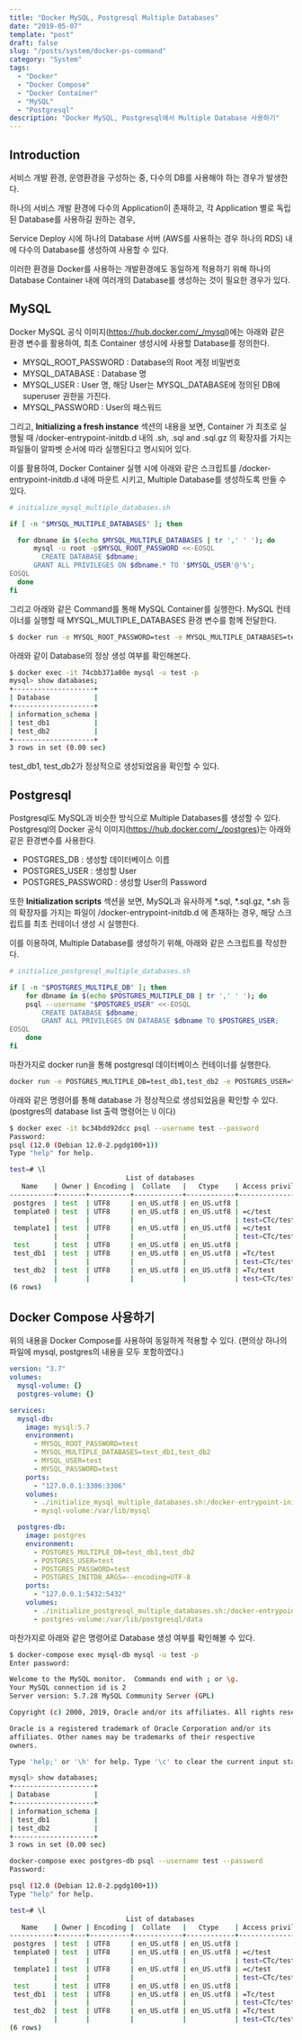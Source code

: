 ```yaml
---
title: "Docker MySQL, Postgresql Multiple Databases"
date: "2019-05-07"
template: "post"
draft: false
slug: "/posts/system/docker-ps-command"
category: "System"
tags:
  - "Docker"
  - "Docker Compose"
  - "Docker Container"
  - "MySQL"
  - "Postgresql"
description: "Docker MySQL, Postgresql에서 Multiple Database 사용하기"
---
```



## Introduction

서비스 개발 환경, 운영환경을 구성하는 중, 다수의 DB를 사용해야 하는 경우가 발생한다. 

하나의 서비스 개발 환경에 다수의 Application이 존재하고, 각 Application 별로 독립된 Database를 사용하길 원하는 경우,

Service Deploy 시에 하나의 Database 서버 (AWS를 사용하는 경우 하나의 RDS) 내에 다수의 Database를 생성하여 사용할 수 있다.

이러한 환경을 Docker를 사용하는 개발환경에도 동일하게 적용하기 위해 하나의 Database Container 내에 여러개의 Database를 생성하는 것이 필요한 경우가 있다.

## MySQL 

Docker MySQL 공식 이미지(<https://hub.docker.com/_/mysql>)에는 아래와 같은 환경 변수를 활용하여, 최초 Container 생성시에 사용할 Database를 정의한다. 

- MYSQL_ROOT_PASSWORD : Database의 Root 계정 비밀번호
- MYSQL_DATABASE : Database 명
- MYSQL_USER : User 명, 해당 User는 MYSQL_DATABASE에 정의된 DB에 superuser 권한을 가진다. 
- MYSQL_PASSWORD : User의 패스워드

그리고, **Initializing a fresh instance** 섹션의 내용을 보면, Container 가 최초로 실행될 때  /docker-entrypoint-initdb.d 내의 .sh, .sql and .sql.gz 의 확장자를 가지는 파일들이 알파벳 순서에 따라 실행된다고 명시되어 있다. 

이를 활용하여, Docker Container 실행 시에 아래와 같은 스크립트를 /docker-entrypoint-initdb.d 내에 마운트 시키고, Multiple Database를 생성하도록 만들 수 있다. 

```bash 
# initialize_mysql_multiple_databases.sh

if [ -n "$MYSQL_MULTIPLE_DATABASES" ]; then

  for dbname in $(echo $MYSQL_MULTIPLE_DATABASES | tr ',' ' '); do
	  mysql -u root -p$MYSQL_ROOT_PASSWORD <<-EOSQL
	    CREATE DATABASE $dbname;
      GRANT ALL PRIVILEGES ON $dbname.* TO '$MYSQL_USER'@'%';
EOSQL
  done
fi
```

그리고 아래와 같은 Command를 통해 MySQL Container를 실행한다. MySQL 컨테이너를 실행할 때 MYSQL_MULTIPLE_DATABASES 환경 변수를 함께 전달한다. 

```bash 
$ docker run -e MYSQL_ROOT_PASSWORD=test -e MYSQL_MULTIPLE_DATABASES=test_db1,test_db2 -e MYSQL_USER=test -e MYSQL_PASSWORD=test -v $PWD/initialize_mysql_multiple_databases.sh:/docker-entrypoint-initdb.d/initialize_mysql_multiple_databases.sh -p 3306:3306 mysql:5.7
```

아래와 같이 Database의 정상 생성 여부를 확인해본다. 

```bash
$ docker exec -it 74cbb371a00e mysql -u test -p 
mysql> show databases;
+--------------------+
| Database           |
+--------------------+
| information_schema |
| test_db1           |
| test_db2           |
+--------------------+
3 rows in set (0.00 sec)
```

test_db1, test_db2가 정상적으로 생성되었음을 확인할 수 있다.


## Postgresql

Postgresql도 MySQL과 비슷한 방식으로 Multiple Databases를 생성할 수 있다.
Postgresql의 Docker 공식 이미지(<https://hub.docker.com/_/postgres>)는 아래와 같은 환경변수를 사용한다. 

- POSTGRES_DB : 생성할 데이터베이스 이름
- POSTGRES_USER : 생성할 User
- POSTGRES_PASSWORD : 생성할 User의 Password

또한 **Initialization scripts** 섹션을 보면, MySQL과 유사하게 *.sql, *.sql.gz, *.sh 등의 확장자를 가지는 파일이 /docker-entrypoint-initdb.d 에 존재하는 경우, 해당 스크립트를 최초 컨테이너 생성 시 실행한다. 

이를 이용하여, Multiple Database를 생성하기 위해, 아래와 같은 스크립트를 작성한다.

```bash
# initialize_postgresql_multiple_databases.sh

if [ -n "$POSTGRES_MULTIPLE_DB" ]; then
	for dbname in $(echo $POSTGRES_MULTIPLE_DB | tr ',' ' '); do
	psql --username "$POSTGRES_USER" <<-EOSQL
	    CREATE DATABASE $dbname;
	    GRANT ALL PRIVILEGES ON DATABASE $dbname TO $POSTGRES_USER;
EOSQL
	done
fi
```

마찬가지로 docker run을 통해 postgresql 데이터베이스 컨테이너를 실행한다.

```bash
docker run -e POSTGRES_MULTIPLE_DB=test_db1,test_db2 -e POSTGRES_USER=test -e POSTGRES_PASSWORD=test -v $PWD/initialize_postgresql_multiple_databases.sh:/docker-entrypoint-initdb.d/initialize_postgresql_multiple_databases.sh postgres
```

아래와 같은 명령어를 통해 database 가 정상적으로 생성되었음을 확인할 수 있다. (postgres의 database list 출력 명령어는 \l 이다)

```bash
$ docker exec -it bc34bdd92dcc psql --username test --password
Password:
psql (12.0 (Debian 12.0-2.pgdg100+1))
Type "help" for help.

test=# \l
                             List of databases
   Name    | Owner | Encoding |  Collate   |   Ctype    | Access privileges
-----------+-------+----------+------------+------------+-------------------
 postgres  | test  | UTF8     | en_US.utf8 | en_US.utf8 |
 template0 | test  | UTF8     | en_US.utf8 | en_US.utf8 | =c/test          +
           |       |          |            |            | test=CTc/test
 template1 | test  | UTF8     | en_US.utf8 | en_US.utf8 | =c/test          +
           |       |          |            |            | test=CTc/test
 test      | test  | UTF8     | en_US.utf8 | en_US.utf8 |
 test_db1  | test  | UTF8     | en_US.utf8 | en_US.utf8 | =Tc/test         +
           |       |          |            |            | test=CTc/test
 test_db2  | test  | UTF8     | en_US.utf8 | en_US.utf8 | =Tc/test         +
           |       |          |            |            | test=CTc/test
(6 rows)
```

## Docker Compose 사용하기

위의 내용을 Docker Compose를 사용하여 동일하게 적용할 수 있다. (편의상 하나의 파일에 mysql, postgres의 내용을 모두 포함하였다.)

```yml
version: "3.7"
volumes:
  mysql-volume: {}
  postgres-volume: {}

services:
  mysql-db:
    image: mysql:5.7
    environment:
      - MYSQL_ROOT_PASSWORD=test
      - MYSQL_MULTIPLE_DATABASES=test_db1,test_db2
      - MYSQL_USER=test
      - MYSQL_PASSWORD=test
    ports:
      - "127.0.0.1:3306:3306"
    volumes:
      - ./initialize_mysql_multiple_databases.sh:/docker-entrypoint-initdb.d/initialize_mysql_multiple_databases.sh
      - mysql-volume:/var/lib/mysql

  postgres-db:
    image: postgres
    environment:
      - POSTGRES_MULTIPLE_DB=test_db1,test_db2
      - POSTGRES_USER=test
      - POSTGRES_PASSWORD=test
      - POSTGRES_INITDB_ARGS=--encoding=UTF-8
    ports:
      - "127.0.0.1:5432:5432"
    volumes:
      - ./initialize_postgresql_multiple_databases.sh:/docker-entrypoint-initdb.d/initialize_postgresql_multiple_databases.sh
      - postgres-volume:/var/lib/postgresql/data
```

마찬가지로 아래와 같은 명령어로 Database 생성 여부를 확인해볼 수 있다. 

```bash
$ docker-compose exec mysql-db mysql -u test -p
Enter password:

Welcome to the MySQL monitor.  Commands end with ; or \g.
Your MySQL connection id is 2
Server version: 5.7.28 MySQL Community Server (GPL)

Copyright (c) 2000, 2019, Oracle and/or its affiliates. All rights reserved.

Oracle is a registered trademark of Oracle Corporation and/or its
affiliates. Other names may be trademarks of their respective
owners.

Type 'help;' or '\h' for help. Type '\c' to clear the current input statement.

mysql> show databases;
+--------------------+
| Database           |
+--------------------+
| information_schema |
| test_db1           |
| test_db2           |
+--------------------+
3 rows in set (0.00 sec)
```

```bash
docker-compose exec postgres-db psql --username test --password
Password:

psql (12.0 (Debian 12.0-2.pgdg100+1))
Type "help" for help.

test=# \l
                             List of databases
   Name    | Owner | Encoding |  Collate   |   Ctype    | Access privileges
-----------+-------+----------+------------+------------+-------------------
 postgres  | test  | UTF8     | en_US.utf8 | en_US.utf8 |
 template0 | test  | UTF8     | en_US.utf8 | en_US.utf8 | =c/test          +
           |       |          |            |            | test=CTc/test
 template1 | test  | UTF8     | en_US.utf8 | en_US.utf8 | =c/test          +
           |       |          |            |            | test=CTc/test
 test      | test  | UTF8     | en_US.utf8 | en_US.utf8 |
 test_db1  | test  | UTF8     | en_US.utf8 | en_US.utf8 | =Tc/test         +
           |       |          |            |            | test=CTc/test
 test_db2  | test  | UTF8     | en_US.utf8 | en_US.utf8 | =Tc/test         +
           |       |          |            |            | test=CTc/test
(6 rows)
```





[dockermysql]: (https://hub.docker.com/_/mysql)
[dockerpostgresql]: (https://hub.docker.com/_/postgres)